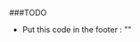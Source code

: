 ###TODO
- Put this code in the footer : "<x-language-selector :currentLanguage="$currentLanguage" />"
